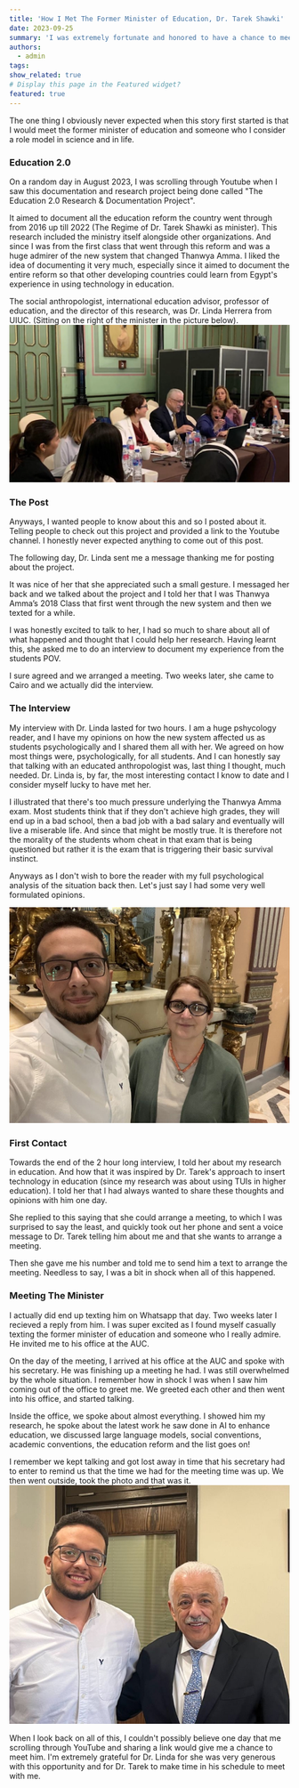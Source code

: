 ```yaml
---
title: 'How I Met The Former Minister of Education, Dr. Tarek Shawki'
date: 2023-09-25
summary: 'I was extremely fortunate and honored to have a chance to meet and talk with the AUC’s Counselor and former Minister of Higher Education, H.E. Dr. Tarek Shawki. A pioneer in education and a visionary!'
authors:
  - admin
tags: 
show_related: true
# Display this page in the Featured widget?
featured: true
---
```


The one thing I obviously never expected when this story first started is that I would meet the former minister of education and someone who I consider a role model in science and in life.

### Education 2.0
On a random day in August 2023, I was scrolling through Youtube when I saw this documentation and research project being done called "The Education 2.0 Research & Documentation Project".

It aimed to document all the education reform the country went through from 2016 up till 2022 (The Regime of Dr. Tarek Shawki as minister). This research included the ministry itself alongside other organizations. And since I was from the first class that went through this reform and was a huge admirer of the new system that changed Thanwya Amma. I liked the idea of documenting it very much, especially since it aimed to document the entire reform so that other developing countries could learn from Egypt's experience in using technology in education.

The social anthropologist, international education advisor, professor of education, and the director of this research, was Dr. Linda Herrera from UIUC. (Sitting on the right of the minister in the picture below).
![image](./32.png "From The Education 2.0 YT Channel, 'On being advisors to the Minister'")

### The Post

Anyways, I wanted people to know about this and so I posted about it. Telling people to check out this project and provided a link to the Youtube channel. I honestly never expected anything to come out of this post. 

The following day, Dr. Linda sent me a message thanking me for posting about the project. 

It was nice of her that she appreciated such a small gesture. I messaged her back and we talked about the project and I told her that I was Thanwya Amma’s 2018 Class that first went through the new system and then we texted for a while. 

I was honestly excited to talk to her, I had so much to share about all of what happened and thought that I could help her research. Having learnt this, she asked me to do an interview to document my experience from the students POV.

I sure agreed and we arranged a meeting. Two weeks later, she came to Cairo and we actually did the interview.


### The Interview

My interview with Dr. Linda lasted for two hours. I am a huge pshycology reader, and I have my opinions on how the new system affected us as students psychologically and I shared them all with her. We agreed on how most things were, psychologically, for all students. And I can honestly say that talking with an educated anthropologist was, last thing I thought, much needed. Dr. Linda is, by far, the most interesting contact I know to date and I consider myself lucky to have met her. 

I illustrated that there's too much pressure underlying the Thanwya Amma exam. Most students think that if they don't achieve high grades, they will end up in a bad school, then a bad job with a bad salary and eventually will live a miserable life. And since that might be mostly true. It is therefore not the morality of the students whom cheat in that exam that is being questioned but rather it is the exam that is triggering their basic survival instinct. 

Anyways as I don't wish to bore the reader with my full psychological analysis of the situation back then. Let's just say I had some very well formulated opinions.

![image](./linda.jpg "Photo from the interview with Dr. Linda Herrara")
### First Contact 

Towards the end of the 2 hour long interview, I told her about my research in education. And how that it was inspired by Dr. Tarek's approach to insert technology in education (since my research was about using TUIs in higher education).  I told her that I had always wanted to share these thoughts and opinions with him one day. 

She replied to this saying that she could arrange a meeting, to which I was surprised to say the least, and quickly took out her phone and sent a voice message to Dr. Tarek telling him about me and that she wants to arrange a meeting.

Then she gave me his number and told me to send him a text to arrange the meeting. Needless to say, I was a bit in shock when all of this happened. 

### Meeting The Minister

I actually did end up texting him on Whatsapp that day. Two weeks later I recieved a reply from him. I was super excited as I found myself casually texting the former minister of education and someone who I really admire. He invited me to his office at the AUC. 

On the day of the meeting, I arrived at his office at the AUC and spoke with his secretary. He was finishing up a meeting he had. I was still overwhelmed by the whole situation. I remember how in shock I was when I saw him coming out of the office to greet me. We greeted each other and then went into his office, and started talking. 

Inside the office, we spoke about almost everything. I showed him my research, he spoke about the latest work he saw done in AI to enhance education, we discussed large language models, social conventions, academic conventions, the education reform and the list goes on! 

I remember we kept talking and got lost away in time that his secretary had to enter to remind us that the time we had for the meeting time was up. We then went outside, took the photo and that was it. 
![image](./featured.jpg "Photo from the interview with Dr. Tarek Shawki")

When I look back on all of this, I couldn't possibly believe one day that me scrolling through YouTube and sharing a link would give me a chance to meet him. I'm extremely grateful for Dr. Linda for she was very generous with this opportunity and for Dr. Tarek to make time in his schedule to meet with me. 
